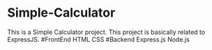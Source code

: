 # Simple-Calculator
This is a Simple Calculator project. This project is basically related to ExpressJS.
#FrontEnd
HTML CSS
#Backend
Express.js Node.js
